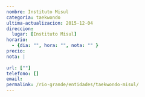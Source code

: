 ```yaml
---
nombre: Instituto Misul
categoria: taekwondo
ultima-actualizacion: 2015-12-04
direccion: 
  lugar: [Instituto Misul]
horario: 
  - {dia: "", hora: "", nota: "" }
precio: 
nota: | 
  
url: [""]
telefono: []
email: 
permalink: /rio-grande/entidades/taekwondo-misul/
---
```


